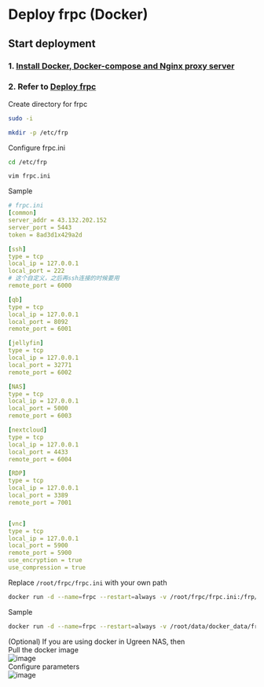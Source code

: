 # Deploy frpc (Docker)

## Start deployment
### 1. [Install Docker, Docker-compose and Nginx proxy server](https://github.com/guguji666666/Docker)
### 2. Refer to [Deploy frpc](https://hub.docker.com/r/stilleshan/frpc)

Create directory for frpc
```sh
sudo -i
```
```sh
mkdir -p /etc/frp
```

Configure frpc.ini
```sh
cd /etc/frp
```
```sh
vim frpc.ini
```

Sample
```yml
# frpc.ini
[common]
server_addr = 43.132.202.152
server_port = 5443
token = 8ad3d1x429a2d

[ssh]
type = tcp
local_ip = 127.0.0.1
local_port = 222
# 这个自定义，之后再ssh连接的时候要用
remote_port = 6000 

[qb]
type = tcp
local_ip = 127.0.0.1
local_port = 8092
remote_port = 6001

[jellyfin]
type = tcp
local_ip = 127.0.0.1
local_port = 32771
remote_port = 6002

[NAS]
type = tcp
local_ip = 127.0.0.1
local_port = 5000
remote_port = 6003

[nextcloud]
type = tcp
local_ip = 127.0.0.1
local_port = 4433
remote_port = 6004

[RDP]
type = tcp
local_ip = 127.0.0.1
local_port = 3389
remote_port = 7001


[vnc]
type = tcp
local_ip = 127.0.0.1
local_port = 5900
remote_port = 5900
use_encryption = true
use_compression = true
```
Replace `/root/frpc/frpc.ini` with your own path
```sh
docker run -d --name=frpc --restart=always -v /root/frpc/frpc.ini:/frp/frpc.ini stilleshan/frpc
```

Sample
```sh
docker run -d --name=frpc --restart=always -v /root/data/docker_data/frpc/frpc.ini:/frp/frpc.ini stilleshan/frpc
```

(Optional) If you are using docker in Ugreen NAS, then <br>
Pull the docker image <br>
![image](https://github.com/guguji666666/Docker/assets/96930989/dde4377d-4335-4369-a235-44401194bfac) <br>
Configure parameters <br>
![image](https://github.com/guguji666666/Docker/assets/96930989/ce356402-b407-4c11-a4f7-9ce1aa1c956a)

